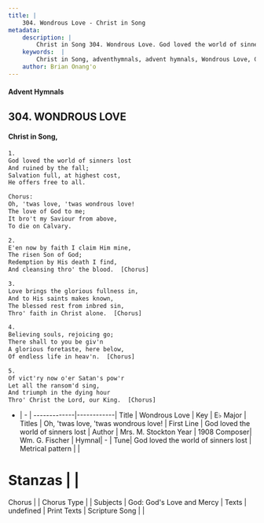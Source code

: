 ```yaml
---
title: |
    304. Wondrous Love - Christ in Song
metadata:
    description: |
        Christ in Song 304. Wondrous Love. God loved the world of sinners lost And ruined by the fall; Salvation full, at highest cost, He offers free to all. Chorus: Oh, 'twas love, 'twas wondrous love! The love of God to me; It bro't my Saviour from above, To die on Calvary.
    keywords:  |
        Christ in Song, adventhymnals, advent hymnals, Wondrous Love, God loved the world of sinners lost. Oh, 'twas love, 'twas wondrous love!
    author: Brian Onang'o
---
```


#### Advent Hymnals
## 304. WONDROUS LOVE
####  Christ in Song,

```txt
1.
God loved the world of sinners lost
And ruined by the fall;
Salvation full, at highest cost,
He offers free to all.

Chorus:
Oh, 'twas love, 'twas wondrous love!
The love of God to me;
It bro't my Saviour from above,
To die on Calvary.

2.
E'en now by faith I claim Him mine,
The risen Son of God;
Redemption by His death I find,
And cleansing thro' the blood.  [Chorus]

3.
Love brings the glorious fullness in,
And to His saints makes known,
The blessed rest from inbred sin,
Thro' faith in Christ alone.  [Chorus]

4.
Believing souls, rejoicing go;
There shall to you be giv'n
A glorious foretaste, here below,
Of endless life in heav'n.  [Chorus]

5.
Of vict'ry now o'er Satan's pow'r
Let all the ransom'd sing,
And triumph in the dying hour
Thro' Christ the Lord, our King.  [Chorus]

```

- |   -  |
-------------|------------|
Title | Wondrous Love |
Key | E♭ Major |
Titles | Oh, 'twas love, 'twas wondrous love! |
First Line | God loved the world of sinners lost |
Author | Mrs. M. Stockton
Year | 1908
Composer| Wm. G. Fischer |
Hymnal|  - |
Tune| God loved the world of sinners lost |
Metrical pattern | |
# Stanzas |  |
Chorus |  |
Chorus Type |  |
Subjects | God: God's Love and Mercy |
Texts | undefined |
Print Texts | 
Scripture Song |  |
    
